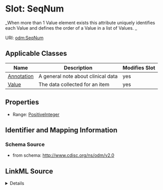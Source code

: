 # Slot: SeqNum


_When more than 1 Value element exists this attribute uniquely identifies each Value and defines the order of a Value in a list of Values. _



URI: [odm:SeqNum](http://www.cdisc.org/ns/odm/v2.0/SeqNum)



<!-- no inheritance hierarchy -->




## Applicable Classes

| Name | Description | Modifies Slot |
| --- | --- | --- |
[Annotation](Annotation.md) | A general note about clinical data |  yes  |
[Value](Value.md) | The data collected for an item |  yes  |







## Properties

* Range: [PositiveInteger](PositiveInteger.md)





## Identifier and Mapping Information







### Schema Source


* from schema: http://www.cdisc.org/ns/odm/v2.0




## LinkML Source

<details>
```yaml
name: SeqNum
description: 'When more than 1 Value element exists this attribute uniquely identifies
  each Value and defines the order of a Value in a list of Values. '
from_schema: http://www.cdisc.org/ns/odm/v2.0
rank: 1000
alias: SeqNum
domain_of:
- Annotation
- Value
range: positiveInteger

```
</details>